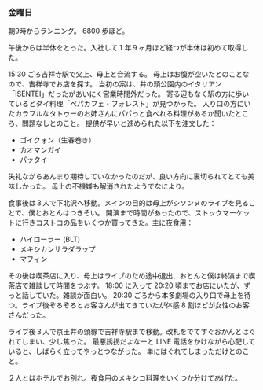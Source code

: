 ### 金曜日

朝9時からランニング。
6800 歩ほど。

午後からは半休をとった。入社して１年９ヶ月ほど経つが半休は初めて取得した。

15:30 ごろ吉祥寺駅で父上、母上と合流する。
母上はお腹が空いたとのことなので、吉祥寺でお店を探す。
当初の案は、井の頭公園内のイタリアン「ISENTEI」だったがあいにく営業時間外だった。
寄る辺もなく駅の方に歩いているとタイ料理「ペパカフェ・フォレスト」が見つかった。
入り口の方にいたカラフルなタトゥーのお姉さんにパパっと食べれる料理があるか聞いたところ、問題なしとのこと。
提供が早いと進められた以下を注文した：

- ゴイクォン（生春巻き）
- カオマンガイ
- パッタイ

失礼ながらあんまり期待していなかったのだが、良い方向に裏切られてとても美味しかった。
母上の不機嫌も解消されたようでなにより。

食事後は３人で下北沢へ移動。メインの目的は母上がシソンヌのライブを見ることで、僕とおとんはつきそい。
開演まで時間があったので、ストックマーケットに行きコストコの品をいくつか買ってきた。主に夜食用：

- ハイローラー (BLT)
- メキシカンサラダラップ
- マフィン

その後は喫茶店に入り、母上はライブのため途中退出、おとんと僕は終演まで喫茶店で雑談して時間をつぶす。
18:00 に入って 20:20 頃までお店にいたが、ずっと話していた。雑談が面白い。
20:30 ごろから本多劇場の入り口で母上を待つ。ライブ後ぞろぞろとお客さんが出てきていたが体感 8 割ほどが女性のお客さんだった。

ライブ後３人で京王井の頭線で吉祥寺駅まで移動。改札をでてすぐおかんとはぐれてしまい、少し焦った。
最悪誘拐だよなーと LINE 電話をかけながら心配していると、しばらく立ってやっとつながった。
単にはぐれてしまっただけとのこと。

２人とはホテルでお別れ。夜食用のメキシコ料理をいくつか分けてあげた。